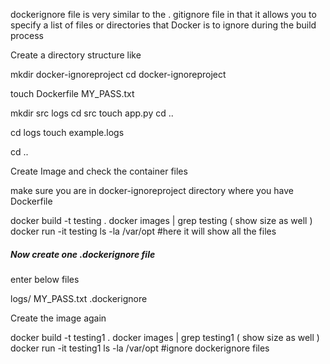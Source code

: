 dockerignore file is very similar to the . gitignore file in that it allows you to specify a list 
of files or directories that Docker is to ignore during the build process


Create a directory structure like 

mkdir docker-ignoreproject
cd docker-ignoreproject

touch Dockerfile MY_PASS.txt

mkdir src logs
cd src 
touch app.py
cd ..

cd logs 
touch example.logs

cd ..

Create Image and check the container files

make sure you are in docker-ignoreproject directory where you have Dockerfile 

docker build -t testing .
docker images | grep testing    ( show size as well )
docker run -it testing ls -la /var/opt   #here it will show all the files


##### Now create one .dockerignore file ######
enter below files 

logs/
MY_PASS.txt
.dockerignore



Create the image again 

docker build -t testing1 .
docker images | grep testing1    ( show size as well )
docker run -it testing1 ls -la /var/opt     #ignore dockerignore files 

